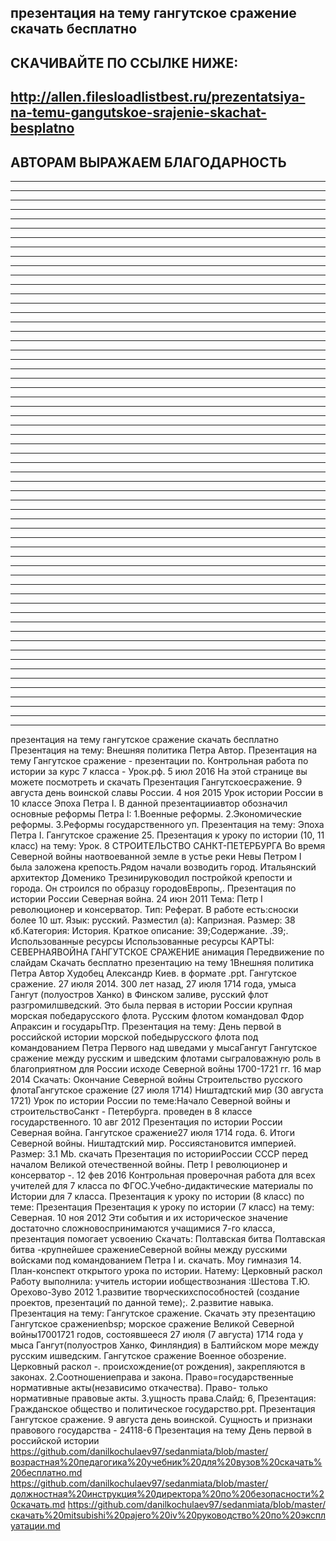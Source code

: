 презентация на тему гангутское сражение скачать бесплатно
--------------------------------------------------
СКАЧИВАЙТЕ ПО ССЫЛКЕ НИЖЕ:
--------------------------------------------------
http://allen.filesloadlistbest.ru/prezentatsiya-na-temu-gangutskoe-srajenie-skachat-besplatno
--------------------------------------------------
АВТОРАМ ВЫРАЖАЕМ БЛАГОДАРНОСТЬ
--------------------------------------------------
--------------------------------------------------
--------------------------------------------------
--------------------------------------------------
--------------------------------------------------
--------------------------------------------------
--------------------------------------------------
--------------------------------------------------
--------------------------------------------------
--------------------------------------------------
--------------------------------------------------
--------------------------------------------------
--------------------------------------------------
--------------------------------------------------
--------------------------------------------------
--------------------------------------------------
--------------------------------------------------
--------------------------------------------------
--------------------------------------------------
--------------------------------------------------
--------------------------------------------------
--------------------------------------------------
--------------------------------------------------
--------------------------------------------------
--------------------------------------------------
--------------------------------------------------
--------------------------------------------------
--------------------------------------------------
--------------------------------------------------
--------------------------------------------------
--------------------------------------------------
--------------------------------------------------
--------------------------------------------------
--------------------------------------------------
--------------------------------------------------
--------------------------------------------------
--------------------------------------------------
--------------------------------------------------
--------------------------------------------------
--------------------------------------------------
--------------------------------------------------
--------------------------------------------------
--------------------------------------------------
--------------------------------------------------
--------------------------------------------------
--------------------------------------------------
--------------------------------------------------
--------------------------------------------------
--------------------------------------------------
--------------------------------------------------
--------------------------------------------------
--------------------------------------------------
--------------------------------------------------
--------------------------------------------------
--------------------------------------------------
--------------------------------------------------
--------------------------------------------------
--------------------------------------------------
--------------------------------------------------
--------------------------------------------------
презентация на тему гангутское сражение скачать бесплатно Презентация на тему: Внешняя политика Петра  Автор. Презентация на тему Гангутское сражение - презентации по. Контрольная работа по истории за курс 7 класса - Урок.рф. 5 июл 2016  На этой странице вы можете посмотреть и скачать Презентация Гангутскоесражение. 9 августа  день воинской славы России. 4 ноя 2015  Урок истории России в 10 классе Эпоха Петра I. В данной презентацииавтор обозначил основные реформы Петра I: 1.Военные реформы. 2.Экономические реформы. 3.Реформы государственного уп. Презентация на тему: Эпоха Петра I. Гангутское сражение 25. Презентация к уроку по истории (10, 11 класс) на тему: Урок. 8 СТРОИТЕЛЬСТВО САНКТ-ПЕТЕРБУРГА Во время Северной войны наотвоеванной земле в устье реки Невы Петром I была заложена крепость.Рядом начали возводить город. Итальянский архитектор Доменико Трезинируководил постройкой крепости и города. Он строился по образцу городовЕвропы,. Презентация по истории России Северная война.
24 июн 2011  Тема: Петр I революционер и консерватор. Тип: Реферат. В работе есть:сноски более 10 шт. Язык: русский. Разместил (а): Капризная. Размер: 38 кб.Категория: История. Краткое описание: 39;Содержание. .39;. Использованные ресурсы Использованные ресурсы КАРТЫ: СЕВЕРНАЯВОЙНА ГАНГУТСКОЕ СРАЖЕНИЕ анимация Передвижение по слайдам Скачать бесплатно презентацию на тему 1Внешняя политика Петра  Автор  Худобец Александр Киев. в формате .ppt. Гангутское сражение. 27 июля 2014. 300 лет назад, 27 июля 1714 года, умыса Гангут (полуостров Ханко) в Финском заливе, русский флот разгромилшведский. Это была первая в истории России крупная морская победарусского флота. Русским флотом командовал Фдор Апраксин и государьПтр. Презентация на тему: День первой в российской истории морской победырусского флота под командованием Петра Первого над шведами у мысаГангут  Гангутское сражение между русским и шведским флотами сыграловажную роль в благоприятном для России исходе Северной войны 1700-1721 гг. 16 мар 2014  Скачать:  Окончание Северной войны Строительство русского флотаГангутское сражение (27 июля 1714) Ништадтский мир (30 августа 1721) Урок по истории России по теме:Начало Северной войны и строительствоСанкт - Петербурга. проведен в 8 классе государственного. 10 авг 2012  Презентация по истории России Северная война.  Гангутское сражение27 июля 1714 года. 6. Итоги Северной войны. Ништадтский мир. Россиястановится империей. Размер: 3.1 Mb. скачать  Презентация по историиРоссии СССР перед началом Великой отечественной войны. Петр I революционер и консерватор -. 12 фев 2016  Контрольная  проверочная работа для всех учителей для 7 класса по ФГОС.Учебно-дидактические материалы по Истории для 7 класса. Презентация к уроку по истории (8 класс) по теме: Презентация
Презентация к уроку по истории (7 класс) на тему: Северная. 10 ноя 2012  Эти события и их историческое значение достаточно сложновоспринимаются учащимися 7-го класса, презентация помогает усвоению Скачать:  Полтавская битва Полтавская битва -крупнейшее сражениеСеверной войны между русскими войсками под командованием Петра I и. скачать. Моу гимназия 14. План-конспект открытого урока по истории. Натему: Церковный раскол Работу выполнила: учитель истории иобществознания :Шестова Т.Ю. Орехово-Зуво 2012  1.развитие творческихспособностей (создание проектов, презентаций по данной теме);. 2.развитие навыка. Презентация на тему: Гангутское сражение. Скачать эту презентацию Гангутское сражениеnbsp; морское сражение Великой Северной войны17001721 годов, состоявшееся 27 июля (7 августа) 1714 года у мыса Гангут(полуостров Ханко, Финляндия) в Балтийском море между русским ишведским. Гангутское сражение  Военное обозрение. Церковный раскол -. происхождение(от рождения), закрепляются в законах. 2.Соотношениеправа и закона. Право=государственные нормативные акты(независимо откачества). Право- только нормативные правовые акты. 3.ущность права.Слайд: 6, Презентация: Гражданское общество и политическое государство.ppt. Презентация Гангутское сражение. 9 августа  день воинской. Сущность и признаки правового государства - 24118-6
Презентация на тему День первой в российской истории
https://github.com/danilkochulaev97/sedanmiata/blob/master/возрастная%20педагогика%20учебник%20для%20вузов%20скачать%20бесплатно.md
https://github.com/danilkochulaev97/sedanmiata/blob/master/должностная%20инструкция%20директора%20по%20безопасности%20скачать.md
https://github.com/danilkochulaev97/sedanmiata/blob/master/скачать%20mitsubishi%20pajero%20iv%20руководство%20по%20эксплуатации.md